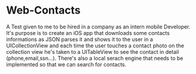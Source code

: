# Web-Contacts
A Test given to me to be hired in a company as an intern mobile Developer. 
It's purpose is to create an iOS app that downloads some contacts informations as JSON
parses it and shows it to the user in a UICollectionView and each time the user touches a contact photo on the collection view
he's taken to a UITableView to see the contact in detail (phone,email,ssn...).
There's also a local serach engine that needs to be implemented so that we can search for contacts.
